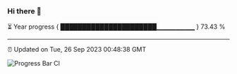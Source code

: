### Hi there 👋

⏳ Year progress { ██████████████████████▁▁▁▁▁▁▁▁ } 73.43 %

---

⏰ Updated on Tue, 26 Sep 2023 00:48:38 GMT

![Progress Bar CI](https://github.com/liununu/liununu/workflows/Progress%20Bar%20CI/badge.svg)
